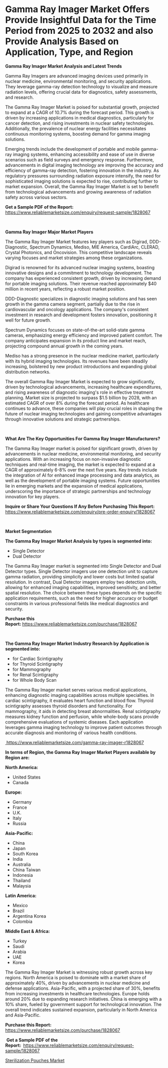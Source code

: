 <p><h1>Gamma Ray Imager Market Offers Provide Insightful Data for the Time Period from 2025 to 2032 and also Provide Analysis Based on Application, Type, and Region</h1></p><p><strong>Gamma Ray Imager Market Analysis and Latest Trends</strong></p>
<p><p>Gamma Ray Imagers are advanced imaging devices used primarily in nuclear medicine, environmental monitoring, and security applications. They leverage gamma-ray detection technology to visualize and measure radiation levels, offering crucial data for diagnostics, safety assessments, and research.</p><p>The Gamma Ray Imager Market is poised for substantial growth, projected to expand at a CAGR of 10.7% during the forecast period. This growth is driven by increasing applications in medical diagnostics, particularly for cancer detection, and rising investments in nuclear safety technologies. Additionally, the prevalence of nuclear energy facilities necessitates continuous monitoring systems, boosting demand for gamma imaging solutions. </p><p>Emerging trends include the development of portable and mobile gamma-ray imaging systems, enhancing accessibility and ease of use in diverse scenarios such as field surveys and emergency response. Furthermore, advancements in digital imaging technology are improving the accuracy and efficiency of gamma-ray detection, fostering innovation in the industry. As regulatory pressures surrounding radiation exposure intensify, the need for sophisticated imaging solutions is expected to rise, contributing further to market expansion. Overall, the Gamma Ray Imager Market is set to benefit from technological advancements and growing awareness of radiation safety across various sectors.</p></p>
<p><strong>Get a Sample PDF of the Report:&nbsp;</strong> <a href="https://www.reliablemarketsize.com/enquiry/request-sample/1828067?utm_campaign=2526&utm_medium=2&utm_source=Github&utm_content=ia&utm_term=03032025&utm_id=gamma-ray-imager">https://www.reliablemarketsize.com/enquiry/request-sample/1828067</a></p>
<p>&nbsp;</p>
<p><strong>Gamma Ray Imager Major Market Players</strong></p>
<p><p>The Gamma Ray Imager Market features key players such as Digirad, DDD-Diagnostic, Spectrum Dynamics, Mediso, MIE America, CardiArc, CLERAD, Crystal Photonics, and Oncovision. This competitive landscape reveals varying focuses and market strategies among these organizations.</p><p>Digirad is renowned for its advanced nuclear imaging systems, boasting innovative designs and a commitment to technology development. The company has experienced consistent growth, driven by increasing demand for portable imaging solutions. Their revenue reached approximately $40 million in recent years, reflecting a robust market position.</p><p>DDD-Diagnostic specializes in diagnostic imaging solutions and has seen growth in the gamma camera segment, partially due to the rise in cardiovascular and oncology applications. The company's consistent investment in research and development fosters innovation, positioning it well for future growth.</p><p>Spectrum Dynamics focuses on state-of-the-art solid-state gamma cameras, emphasizing energy efficiency and improved patient comfort. The company anticipates expansion in its product line and market reach, projecting compound annual growth in the coming years.</p><p>Mediso has a strong presence in the nuclear medicine market, particularly with its hybrid imaging technologies. Its revenues have been steadily increasing, bolstered by new product introductions and expanding global distribution networks.</p><p>The overall Gamma Ray Imager Market is expected to grow significantly, driven by technological advancements, increasing healthcare expenditures, and rising awareness of diagnostic imaging's role in effective treatment planning. Market size is projected to surpass $1.5 billion by 2028, with an estimated CAGR of over 8% during the forecast period. As healthcare continues to advance, these companies will play crucial roles in shaping the future of nuclear imaging technologies and gaining competitive advantages through innovative solutions and strategic partnerships.</p></p>
<p>&nbsp;</p>
<p><strong>What Are The Key Opportunities For Gamma Ray Imager Manufacturers?</strong></p>
<p><p>The Gamma Ray Imager market is poised for significant growth, driven by advancements in nuclear medicine, environmental monitoring, and security applications. With an increasing focus on non-invasive diagnostic techniques and real-time imaging, the market is expected to expand at a CAGR of approximately 6-8% over the next five years. Key trends include the integration of AI for enhanced image processing and data analytics, as well as the development of portable imaging systems. Future opportunities lie in emerging markets and the expansion of medical applications, underscoring the importance of strategic partnerships and technology innovation for key players.</p></p>
<p><strong>Inquire or Share Your Questions If Any Before Purchasing This Report:</strong> <a href="https://www.reliablemarketsize.com/enquiry/pre-order-enquiry/1828067?utm_campaign=2526&utm_medium=2&utm_source=Github&utm_content=ia&utm_term=03032025&utm_id=gamma-ray-imager">https://www.reliablemarketsize.com/enquiry/pre-order-enquiry/1828067</a></p>
<p>&nbsp;</p>
<p><strong>Market Segmentation</strong></p>
<p><strong>The Gamma Ray Imager Market Analysis by types is segmented into:</strong></p>
<p><ul><li>Single Detector</li><li>Dual Detector</li></ul></p>
<p><p>The Gamma Ray Imager market is segmented into Single Detector and Dual Detector types. Single Detector imagers use one detection unit to capture gamma radiation, providing simplicity and lower costs but limited spatial resolution. In contrast, Dual Detector imagers employ two detection units, allowing for enhanced imaging capabilities, improved sensitivity, and better spatial resolution. The choice between these types depends on the specific application requirements, such as the need for higher accuracy or budget constraints in various professional fields like medical diagnostics and security.</p></p>
<p><strong>Purchase this Report:&nbsp;</strong><a href="https://www.reliablemarketsize.com/purchase/1828067?utm_campaign=2526&utm_medium=2&utm_source=Github&utm_content=ia&utm_term=03032025&utm_id=gamma-ray-imager">https://www.reliablemarketsize.com/purchase/1828067</a></p>
<p>&nbsp;</p>
<p><strong>The Gamma Ray Imager Market Industry Research by Application is segmented into:</strong></p>
<p><ul><li>for Cardiac Scintigraphy</li><li>for Thyroid Scintigraphy</li><li>for Mammography</li><li>for Renal Scintigraphy</li><li>for Whole Body Scan</li></ul></p>
<p><p>The Gamma Ray Imager market serves various medical applications, enhancing diagnostic imaging capabilities across multiple specialties. In cardiac scintigraphy, it evaluates heart function and blood flow. Thyroid scintigraphy assesses thyroid disorders and functionality. For mammography, it aids in detecting breast abnormalities. Renal scintigraphy measures kidney function and perfusion, while whole-body scans provide comprehensive evaluations of systemic diseases. Each application leverages gamma imaging technology to improve patient outcomes through accurate diagnosis and monitoring of various health conditions.</p></p>
<p><a href="https://www.reliablemarketsize.com/gamma-ray-imager-r1828067?utm_campaign=2526&utm_medium=2&utm_source=Github&utm_content=ia&utm_term=03032025&utm_id=gamma-ray-imager">&nbsp;https://www.reliablemarketsize.com/gamma-ray-imager-r1828067</a></p>
<p><strong>In terms of Region, the Gamma Ray Imager Market Players available by Region are:</strong></p>
<p>
    <p> <strong> North America: </strong>
        <ul>
            <li>United States</li>
            <li>Canada</li>
        </ul>
        </p> 
    <p> <strong> Europe: </strong>
        <ul>
            <li>Germany</li>
            <li>France</li>
            <li>U.K.</li>
            <li>Italy</li>
            <li>Russia</li>
        </ul>
        </p> 
    <p> <strong> Asia-Pacific: </strong>
        <ul>
            <li>China</li>
            <li>Japan</li>
            <li>South Korea</li>
            <li>India</li>
            <li>Australia</li>
            <li>China Taiwan</li>
            <li>Indonesia</li>
            <li>Thailand</li>
            <li>Malaysia</li>
        </ul>
        </p> 
    <p> <strong> Latin America: </strong>
        <ul>
            <li>Mexico</li>
            <li>Brazil</li>
            <li>Argentina Korea</li>
            <li>Colombia</li>
        </ul>
        </p> 
    <p> <strong> Middle East & Africa: </strong>
        <ul>
            <li>Turkey</li>
            <li>Saudi</li>
            <li>Arabia</li>
            <li>UAE</li>
            <li>Korea</li>
        </ul>
    </p>
    </p>
<p><p>The Gamma Ray Imager Market is witnessing robust growth across key regions. North America is poised to dominate with a market share of approximately 40%, driven by advancements in nuclear medicine and defense applications. Asia-Pacific, with a projected share of 30%, benefits from increasing investments in healthcare technologies. Europe holds around 20% due to expanding research initiatives. China is emerging with a 10% share, fueled by government support for technological innovation. The overall trend indicates sustained expansion, particularly in North America and Asia-Pacific.</p></p>
<p><strong>Purchase this Report: </strong><a href="https://www.reliablemarketsize.com/purchase/1828067?utm_campaign=2526&utm_medium=2&utm_source=Github&utm_content=ia&utm_term=03032025&utm_id=gamma-ray-imager">https://www.reliablemarketsize.com/purchase/1828067</a></p>
<p>&nbsp;<strong>Get a Sample PDF of the Report:&nbsp;&nbsp;</strong><a href="https://www.reliablemarketsize.com/enquiry/request-sample/1828067?utm_campaign=2526&utm_medium=2&utm_source=Github&utm_content=ia&utm_term=03032025&utm_id=gamma-ray-imager">https://www.reliablemarketsize.com/enquiry/request-sample/1828067</a></p>
<p><strong></strong></p>
<p><p><a href="https://github.com/noppbebawy/Market-Research-Report-List-1/blob/main/sterilization-pouches-market.md?utm_campaign=2526&utm_medium=2&utm_source=Github&utm_content=ia&utm_term=03032025&utm_id=gamma-ray-imager">Sterilization Pouches Market</a></p></p>
